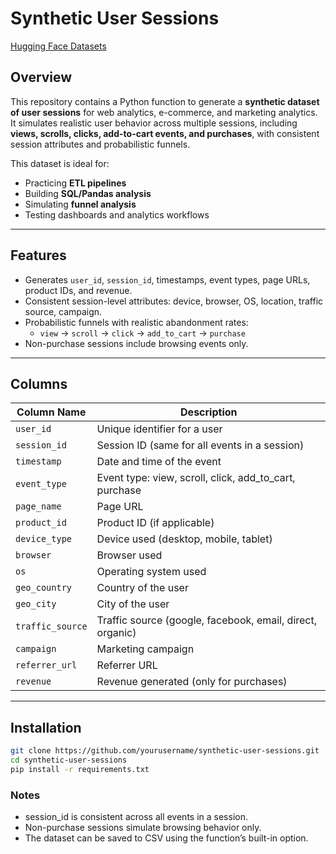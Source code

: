 
# Synthetic User Sessions

[Hugging Face Datasets](https://huggingface.co/datasets/liniribeiro/synthetic-user-sessions)

## Overview
This repository contains a Python function to generate a **synthetic dataset of user sessions** for web analytics, e-commerce, and marketing analytics.  
It simulates realistic user behavior across multiple sessions, including **views, scrolls, clicks, add-to-cart events, and purchases**, with consistent session attributes and probabilistic funnels.

This dataset is ideal for:
- Practicing **ETL pipelines**
- Building **SQL/Pandas analysis**
- Simulating **funnel analysis**
- Testing dashboards and analytics workflows

---

## Features
- Generates `user_id`, `session_id`, timestamps, event types, page URLs, product IDs, and revenue.
- Consistent session-level attributes: device, browser, OS, location, traffic source, campaign.
- Probabilistic funnels with realistic abandonment rates:
  - `view` → `scroll` → `click` → `add_to_cart` → `purchase`
- Non-purchase sessions include browsing events only.

---

## Columns
| Column Name       | Description |
|------------------|-------------|
| `user_id`         | Unique identifier for a user |
| `session_id`      | Session ID (same for all events in a session) |
| `timestamp`       | Date and time of the event |
| `event_type`      | Event type: view, scroll, click, add_to_cart, purchase |
| `page_name`       | Page URL |
| `product_id`      | Product ID (if applicable) |
| `device_type`     | Device used (desktop, mobile, tablet) |
| `browser`         | Browser used |
| `os`              | Operating system used |
| `geo_country`     | Country of the user |
| `geo_city`        | City of the user |
| `traffic_source`  | Traffic source (google, facebook, email, direct, organic) |
| `campaign`        | Marketing campaign |
| `referrer_url`    | Referrer URL |
| `revenue`         | Revenue generated (only for purchases) |

---

## Installation
```bash
git clone https://github.com/yourusername/synthetic-user-sessions.git
cd synthetic-user-sessions
pip install -r requirements.txt
```


### Notes
- session_id is consistent across all events in a session.
- Non-purchase sessions simulate browsing behavior only.
- The dataset can be saved to CSV using the function’s built-in option.